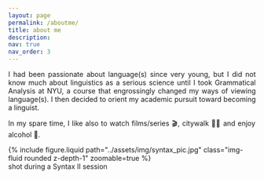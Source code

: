```yaml
---
layout: page
permalink: /aboutme/
title: about me
description:
nav: true
nav_order: 3
---
```


<p align="justify">
  I had been passionate about language(s) since very young, but I did not know much about linguistics as a serious science until I took Grammatical Analysis at NYU, a course that engrossingly changed my ways of viewing language(s). I then decided to orient my academic pursuit toward becoming a linguist.
</p>

<p align="justify">
  In my spare time, I like also to watch films/series 🎬, citywalk 🚶🏻 and enjoy alcohol 🍺.
</p>

<div>
  {% include figure.liquid path="../assets/img/syntax_pic.jpg" class="img-fluid rounded z-depth-1" zoomable=true %}
  <div class="description">
    shot during a Syntax II session
  </div>
</div>
